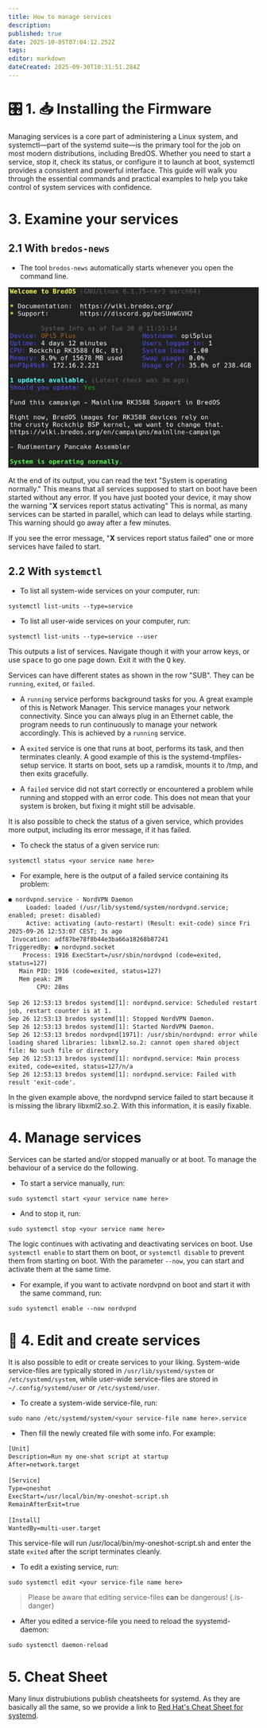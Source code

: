 ```yaml
---
title: How to manage services
description:
published: true
date: 2025-10-05T07:04:12.252Z
tags:
editor: markdown
dateCreated: 2025-09-30T10:31:51.284Z
---
```


# 🎛️ 1. 📥 Installing the Firmware

Managing services is a core part of administering a Linux system, and systemctl—part of the systemd suite—is the primary tool for the job on most modern distributions, including BredOS. Whether you need to start a service, stop it, check its status, or configure it to launch at boot, systemctl provides a consistent and powerful interface. This guide will walk you through the essential commands and practical examples to help you take control of system services with confidence.

# 3. Examine your services

## 2.1 With `bredos-news`

- The tool `bredos-news` automatically starts whenever you open the command line.

![bredos-news.png](/systemd/bredos-news.png)

At the end of its output, you can read the text "System is operating normally." This means that all services supposed to start on boot have been started without any error. If you have just booted your device, it may show the warning "**X** services report status activating" This is normal, as many services can be started in parallel, which can lead to delays while starting. This warning should go away after a few minutes.

If you see the error message, "**X** services report status failed" one or more services have failed to start.

## 2.2 With `systemctl`

- To list all system-wide services on your computer, run:

```
systemctl list-units --type=service
```

- To list all user-wide services on your computer, run:

```
systemctl list-units --type=service --user
```

This outputs a list of services. Navigate though it with your arrow keys, or use <kbd>space</kbd> to go one page down. Exit it with the <kbd>Q</kbd> key.

Services can have different states as shown in the row "SUB". They can be `running`, `exited`, or `failed`.

- A `running` service performs background tasks for you. A great example of this is Network Manager. This service manages your network connectivity. Since you can always plug in an Ethernet cable, the program needs to run continuously to manage your network accordingly. This is achieved by a `running` service.

- A `exited` service is one that runs at boot, performs its task, and then terminates cleanly. A good example of this is the systemd-tmpfiles-setup service. It starts on boot, sets up a ramdisk, mounts it to /tmp, and then exits gracefully.

- A `failed` service did not start correctly or encountered a problem while running and stopped with an error code. This does not mean that your system is broken, but fixing it might still be advisable.

It is also possible to check the status of a given service, which provides more output, including its error message, if it has failed.

- To check the status of a given service run:

```
systemctl status <your service name here>
```

- For example, here is the output of a failed service containing its problem:

```
● nordvpnd.service - NordVPN Daemon
     Loaded: loaded (/usr/lib/systemd/system/nordvpnd.service; enabled; preset: disabled)
     Active: activating (auto-restart) (Result: exit-code) since Fri 2025-09-26 12:53:07 CEST; 3s ago
 Invocation: adf87be78f8b44e3ba66a18268b87241
TriggeredBy: ● nordvpnd.socket
    Process: 1916 ExecStart=/usr/sbin/nordvpnd (code=exited, status=127)
   Main PID: 1916 (code=exited, status=127)
   Mem peak: 2M
        CPU: 28ms

Sep 26 12:53:13 bredos systemd[1]: nordvpnd.service: Scheduled restart job, restart counter is at 1.
Sep 26 12:53:13 bredos systemd[1]: Stopped NordVPN Daemon.
Sep 26 12:53:13 bredos systemd[1]: Started NordVPN Daemon.
Sep 26 12:53:13 bredos nordvpnd[1971]: /usr/sbin/nordvpnd: error while loading shared libraries: libxml2.so.2: cannot open shared object file: No such file or directory
Sep 26 12:53:13 bredos systemd[1]: nordvpnd.service: Main process exited, code=exited, status=127/n/a
Sep 26 12:53:13 bredos systemd[1]: nordvpnd.service: Failed with result 'exit-code'.
```

In the given example above, the nordvpnd service failed to start because it is missing the library libxml2.so.2. With this information, it is easily fixable.

# 4. Manage services

Services can be started and/or stopped manually or at boot. To manage the behaviour of a service do the following.

- To start a service manually, run:

```
sudo systemctl start <your service name here>
```

- And to stop it, run:

```
sudo systemctl stop <your service name here>
```

The logic continues with activating and deactivating services on boot. Use `systemctl enable` to start them on boot, or `systemctl disable` to prevent them from starting on boot. With the parameter `--now`, you can start and activate them at the same time.

- For example, if you want to activate nordvpnd on boot and start it with the same command, run:

```
sudo systemctl enable --now nordvpnd
```

# 🔁 4. Edit and create services

It is also possible to edit or create services to your liking. System-wide service-files are typically stored in `/usr/lib/systemd/system` or `/etc/systemd/system`, while user-wide service-files are stored in `~/.config/systemd/user` or `/etc/systemd/user`.

- To create a system-wide service-file, run:

```
sudo nano /etc/systemd/system/<your service-file name here>.service
```

- Then fill the newly created file with some info. For example:

```
[Unit]
Description=Run my one-shot script at startup
After=network.target

[Service]
Type=oneshot
ExecStart=/usr/local/bin/my-oneshot-script.sh
RemainAfterExit=true

[Install]
WantedBy=multi-user.target
```

This service-file will run /usr/local/bin/my-oneshot-script.sh and enter the state `exited` after the script terminates cleanly.

- To edit a existing service, run:

```
sudo systemctl edit <your service-file name here>
```

> Please be aware that editing service-files **can** be dangerous!
> {.is-danger}

- After you edited a service-file you need to reload the syystemd-daemon:

```
sudo systemctl daemon-reload
```

# 5. Cheat Sheet

Many linux distrubiutions publish cheatsheets for systemd. As they are basically all the same, so we provide a link to [Red Hat's Cheat Sheet for systemd](https://access.redhat.com/sites/default/files/attachments/12052018_systemd_6.pdf).
